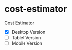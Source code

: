 # cost-estimator

Cost Estimator

-   [x] Desktop Version
-   [ ] Tablet Version
-   [ ] Mobile Version
